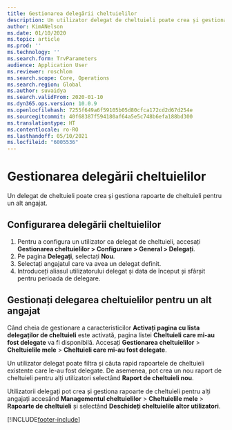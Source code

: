 ```yaml
---
title: Gestionarea delegării cheltuielilor
description: Un utilizator delegat de cheltuieli poate crea și gestiona rapoarte de cheltuieli pentru un alt angajat din organizație.
author: KimANelson
ms.date: 01/10/2020
ms.topic: article
ms.prod: ''
ms.technology: ''
ms.search.form: TrvParameters
audience: Application User
ms.reviewer: roschlom
ms.search.scope: Core, Operations
ms.search.region: Global
ms.author: suvaidya
ms.search.validFrom: 2020-01-10
ms.dyn365.ops.version: 10.0.9
ms.openlocfilehash: 7255f649a6f59105b05d80cfca172cd2d67d254e
ms.sourcegitcommit: 40f68387f594180af64a5e5c748b6efa188bd300
ms.translationtype: HT
ms.contentlocale: ro-RO
ms.lasthandoff: 05/10/2021
ms.locfileid: "6005536"
---
```

# <a name="manage-expense-delegation"></a>Gestionarea delegării cheltuielilor

Un delegat de cheltuieli poate crea și gestiona rapoarte de cheltuieli pentru un alt angajat.

## <a name="configure-expense-delegation"></a>Configurarea delegării cheltuielilor

1. Pentru a configura un utilizator ca delegat de cheltuieli, accesați **Gestionarea cheltuielilor > Configurare > General > Delegați**.
2. Pe pagina **Delegați**, selectați **Nou**.
3. Selectați angajatul care va avea un delegat definit. 
4. Introduceți aliasul utilizatorului delegat și data de început și sfârșit pentru perioada de delegare.

## <a name="manage-expense-delegation-for-another-employee"></a>Gestionați delegarea cheltuielilor pentru un alt angajat

Când cheia de gestionare a caracteristicilor **Activați pagina cu lista delegaților de cheltuieli** este activată, pagina listei **Cheltuieli care mi-au fost delegate** va fi disponibilă. Accesați **Gestionarea cheltuielilor** > **Cheltuielile mele** > **Cheltuieli care mi-au fost delegate**.

Un utilizator delegat poate filtra și căuta rapid rapoartele de cheltuieli existente care le-au fost delegate. De asemenea, pot crea un nou raport de cheltuieli pentru alți utilizatori selectând **Raport de cheltuieli nou**.

Utilizatorii delegați pot crea și gestiona rapoarte de cheltuieli pentru alți angajați accesând **Managementul cheltuielilor** > **Cheltuielile mele** > **Rapoarte de cheltuieli** și selectând **Deschideți cheltuielile altor utilizatori**.


[!INCLUDE[footer-include](../includes/footer-banner.md)]